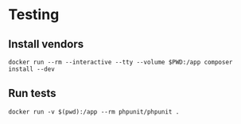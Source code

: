 # Testing

## Install vendors

`docker run --rm --interactive --tty --volume $PWD:/app composer install --dev`

## Run tests

`docker run -v $(pwd):/app --rm phpunit/phpunit .`